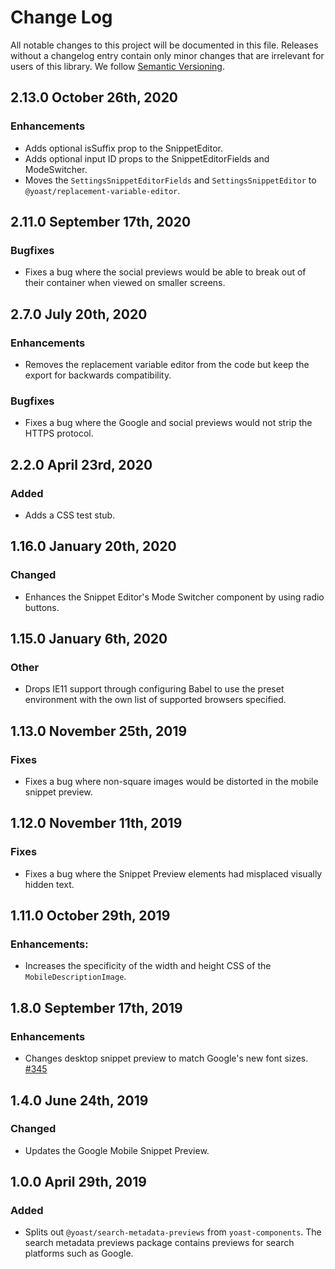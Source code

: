 # Change Log

All notable changes to this project will be documented in this file. Releases without a changelog entry contain only minor changes that are irrelevant for users of this library.
We follow [Semantic Versioning](http://semver.org/).

## 2.13.0 October 26th, 2020
### Enhancements
* Adds optional isSuffix prop to the SnippetEditor.
* Adds optional input ID props to the SnippetEditorFields and ModeSwitcher.
* Moves the `SettingsSnippetEditorFields` and `SettingsSnippetEditor` to `@yoast/replacement-variable-editor`.

## 2.11.0 September 17th, 2020
### Bugfixes
* Fixes a bug where the social previews would be able to break out of their container when viewed on smaller screens.

## 2.7.0 July 20th, 2020
### Enhancements
* Removes the replacement variable editor from the code but keep the export for backwards compatibility.

### Bugfixes
* Fixes a bug where the Google and social previews would not strip the HTTPS protocol.

## 2.2.0 April 23rd, 2020
### Added
* Adds a CSS test stub.

## 1.16.0 January 20th, 2020
### Changed
* Enhances the Snippet Editor's Mode Switcher component by using radio buttons.

## 1.15.0 January 6th, 2020
### Other
* Drops IE11 support through configuring Babel to use the preset environment with the own list of supported browsers specified.

## 1.13.0 November 25th, 2019
### Fixes
 * Fixes a bug where non-square images would be distorted in the mobile snippet preview.

## 1.12.0 November 11th, 2019
### Fixes
 * Fixes a bug where the Snippet Preview elements had misplaced visually hidden text.

## 1.11.0 October 29th, 2019
### Enhancements:
 * Increases the specificity of the width and height CSS of the `MobileDescriptionImage`.

## 1.8.0 September 17th, 2019
### Enhancements
* Changes desktop snippet preview to match Google's new font sizes. [#345](https://github.com/Yoast/javascript/pull/345)

## 1.4.0 June 24th, 2019
### Changed
* Updates the Google Mobile Snippet Preview.

## 1.0.0 April 29th, 2019
### Added
* Splits out `@yoast/search-metadata-previews` from `yoast-components`. The search metadata previews package contains previews for search platforms such as Google.
